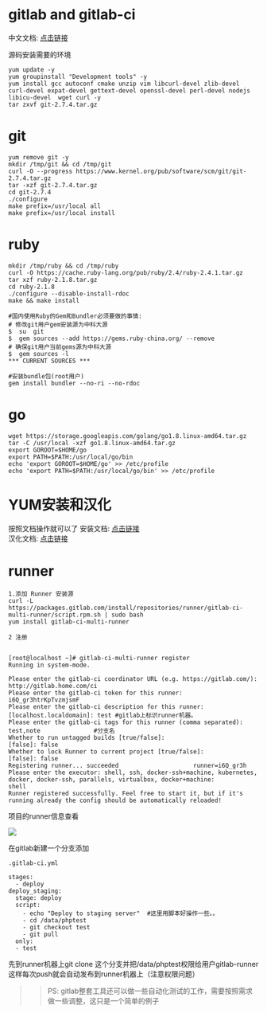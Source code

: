 gitlab and gitlab-ci
=
中文文档: [点击链接](https://docs.gitlab.com.cn/ce/README.html)  

源码安装需要的环境

```
yum update -y
yum groupinstall "Development tools" -y
yum install gcc autoconf cmake unzip vim libcurl-devel zlib-devel curl-devel expat-devel gettext-devel openssl-devel perl-devel nodejs libicu-devel  wget curl -y
tar zxvf git-2.7.4.tar.gz
```

git
=====
```
yum remove git -y
mkdir /tmp/git && cd /tmp/git
curl -O --progress https://www.kernel.org/pub/software/scm/git/git-2.7.4.tar.gz
tar -xzf git-2.7.4.tar.gz
cd git-2.7.4
./configure
make prefix=/usr/local all
make prefix=/usr/local install
```

ruby
=====

```
mkdir /tmp/ruby && cd /tmp/ruby
curl -O https://cache.ruby-lang.org/pub/ruby/2.4/ruby-2.4.1.tar.gz
tar xzf ruby-2.1.8.tar.gz
cd ruby-2.1.8
./configure --disable-install-rdoc
make && make install

#国内使用Ruby的Gem和Bundler必须要做的事情:
# 修改git用户gem安装源为中科大源
$  su  git
$  gem sources --add https://gems.ruby-china.org/ --remove 
# 确保git用户当前gems源为中科大源
$  gem sources -l
*** CURRENT SOURCES ***

#安装bundle包(root用户)
gem install bundler --no-ri --no-rdoc

```

go
=====

```
wget https://storage.googleapis.com/golang/go1.8.linux-amd64.tar.gz
tar -C /usr/local -xzf go1.8.linux-amd64.tar.gz
export GOROOT=$HOME/go
export PATH=$PATH:/usr/local/go/bin
echo 'export GOROOT=$HOME/go' >> /etc/profile 
echo 'export PATH=$PATH:/usr/local/go/bin' >> /etc/profile 

```


YUM安装和汉化
=====

按照文档操作就可以了
安装文档: [点击链接](https://gitlab.com/gitlab-org/gitlab-ce/blob/master/doc/install/installation.md)  
汉化文档: [点击链接](https://gitlab.com/xhang/gitlab)


runner
=====


```
1.添加 Runner 安装源
curl -L https://packages.gitlab.com/install/repositories/runner/gitlab-ci-multi-runner/script.rpm.sh | sudo bash
yum install gitlab-ci-multi-runner

2 注册


[root@localhost ~]# gitlab-ci-multi-runner register
Running in system-mode.                            
                                                   
Please enter the gitlab-ci coordinator URL (e.g. https://gitlab.com/):
http://gitlab.home.com/ci
Please enter the gitlab-ci token for this runner:
i6Q_gr3htrKpTvzmjsmF
Please enter the gitlab-ci description for this runner:
[localhost.localdomain]: test #gitlab上标识runner机器。
Please enter the gitlab-ci tags for this runner (comma separated):
test,note 				#分支名
Whether to run untagged builds [true/false]:
[false]: false
Whether to lock Runner to current project [true/false]:
[false]: false
Registering runner... succeeded                     runner=i6Q_gr3h
Please enter the executor: shell, ssh, docker-ssh+machine, kubernetes, docker, docker-ssh, parallels, virtualbox, docker+machine:
shell
Runner registered successfully. Feel free to start it, but if it's running already the config should be automatically reloaded! 
```

项目的runner信息查看


![](http://7xread.com1.z0.glb.clouddn.com/20feaf74-417d-4ec9-a225-a59105930418)



在gitlab新建一个分支添加
```
.gitlab-ci.yml

stages:
  - deploy
deploy_staging:
  stage: deploy
  script:
    - echo "Deploy to staging server"  #这里用脚本好操作一些。。
    - cd /data/phptest
    - git checkout test
    - git pull
  only:
  - test
```

先到runner机器上git clone 这个分支并把/data/phptest权限给用户gitlab-runner
这样每次push就会自动发布到runner机器上（注意权限问题）


>>PS: gitlab整套工具还可以做一些自动化测试的工作，需要按照需求做一些调整，这只是一个简单的例子


